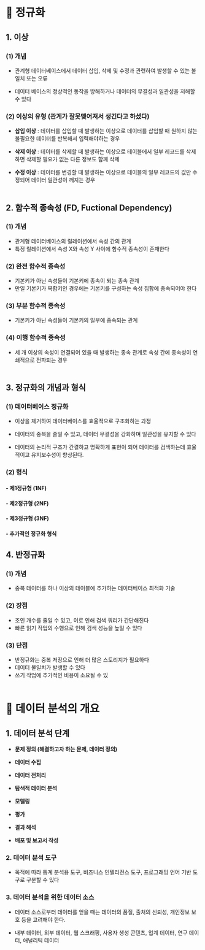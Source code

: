 # 📌 정규화
## 1. 이상
### (1) 개념

- 관계형 데이터베이스에서 데이터 삽입, 삭제 및 수정과 관련하여 발생할 수 있는 불일치 또는 오류

- 데이터 베이스의 정상적인 동작을 방해하거나 데이터의 무결성과 일관성을 저해할 수 있다

### (2) 이상의 유형 (관계가 잘못맺어져서 생긴다고 하셨다)
- **삽입 이상** : 데이터를 삽입할 때 발생하는 이상으로 데이터를 삽입할 때 원하지 않는 불필요한 데이터를 반복해서 입력해야하는 경우
 
- **삭제 이상** : 데이터를 삭제할 때 발생하는 이상으로 테이블에서 일부 레코드를 삭제하면 삭제할 필요가 없는 다른 정보도 함께 삭제

- **수정 이상** : 데이터를 변경할 때 발생하는 이상으로 테이블의 일부 레코드의 값만 수정되어 데이터 일관성이 깨지는 경우
<br><br/>

## 2. 함수적 종속성 (FD, Fuctional Dependency)
### (1) 개념
- 관계형 데이터베이스의 릴레이션에서 속성 간의 관계
- 특정 릴레이션에서 속성 X와 속성 Y 사이에 함수적 종속성이 존재한다

### (2) 완전 함수적 종속성
- 기본키가 아닌 속성들이 기본키에 종속이 되는 종속 관계
- 만일 기본키가 복합키인 경우에는 기본키를 구성하는 속성 집합에 종속되어야 한다
  
### (3) 부분 함수적 종속성
- 기본키가 아닌 속성들이 기본키의 일부에 종속되는 관계
  
### (4) 이행 함수적 종속성
- 세 개 이상의 속성이 연결되어 있을 때 발생하는 종속 관계로 속성 간에 종속성이 연쇄적으로 전파되는 경우
<br><br/>
  
## 3. 정규화의 개념과 형식
### (1) 데이터베이스 정규화

- 이상을 제거하여 데이터베이스를 효율적으로 구조화하는 과정
 
- 데이터의 중복을 줄일 수 있고, 데이터 무결성을 강화하며 일관성을 유지할 수 있다

- 데이터의 논리적 구조가 간결하고 명확하게 표현이 되어 데이터를 검색하는데 효율적이고 유지보수성이 향상된다.

### (2) 형식

#### - 제1정규형 (1NF)

#### - 제2정규형 (2NF)

#### - 제3정규형 (3NF)

#### - 추가적인 정규화 형식

## 4. 반정규화

### (1) 개념
- 중복 데이터를 하나 이상의 테이블에 추가하는 데이터베이스 최적화 기술

### (2) 장점
- 조인 개수를 줄일 수 있고, 이로 인해 검색 쿼리가 간단해진다
- 빠른 읽기 작업의 수행으로 인해 검색 성능을 높일 수 있다

### (3) 단점
- 반정규화는 중복 저장으로 인해 더 많은 스토리지가 필요하다
- 데이터 불일치가 발생할 수 있다
- 쓰기 작업에 추가적인 비용이 소요될 수 있
  <br><br/>

# 📌 데이터 분석의 개요
## 1. 데이터 분석 단계

- **문제 정의 (해결하고자 하는 문제, 데이터 정의)**

- **데이터 수집**

- **데이터 전처리**

- **탐색적 데이터 분석**

- **모델링**

- **평가**

- **결과 해석**
  
- **배포 및 보고서 작성**

### 2. 데이터 분석 도구
- 목적에 따라 통계 분석용 도구, 비즈니스 인텔리전스 도구, 프로그래밍 언어 기반 도구로 구분할 수 있다

### 3. 데이터 분석을 위한 데이터 소스
- 데이터 소스로부터 데이터를 얻을 때는 데이터의 품질, 출처의 신뢰성, 개인정보 보호 등을 고려해야 한다.

- 내부 데이터, 외부 데이터, 웹 스크래핑, 사용자 생성 콘텐츠, 업계 데이터, 연구 데이터, 애널리틱 데이터



















